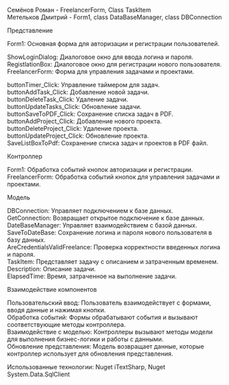 Семёнов Роман - FreelancerForm, Class TaskItem  
Метельков Дмитрий - Form1, class DataBaseManager, class DBConnection  
  
Представление 


Form1: Основная форма для авторизации и регистрации пользователей.

ShowLoginDialog: Диалоговое окно для ввода логина и пароля.  
RegistlationBox: Диалоговое окно для регистрации нового пользователя.  
FreelancerForm: Форма для управления задачами и проектами.  

buttonTimer_Click: Управление таймером для задач.  
buttonAddTask_Click: Добавление новой задачи.  
buttonDeleteTask_Click: Удаление задачи.  
buttonUpdateTasks_Click: Обновление задачи.  
buttonSaveToPDF_Click: Сохранение списка задач в PDF.  
buttonAddProject_Click: Добавление нового проекта.  
buttonDeleteProject_Click: Удаление проекта.  
buttonUpdateProject_Click: Обновление проекта.  
SaveListBoxToPdf: Сохранение списка задач и проектов в PDF файл.  
  
Контроллер  
  
Form1: Обработка событий кнопок авторизации и регистрации.  
FreelancerForm: Обработка событий кнопок для управления задачами и проектами.  
  
Модель
  
DBConnection: Управляет подключением к базе данных.  
GetConnection: Возвращает открытое подключение к базе данных.  
DateBaseManager: Управляет взаимодействием с базой данных.  
SaveToDateBase: Сохранение логина и пароля нового пользователя в базу данных.  
AreCredentialsValidFreelance: Проверка корректности введенных логина и пароля.  
TaskItem: Представляет задачу с описанием и затраченным временем.
Description: Описание задачи.  
ElapsedTime: Время, затраченное на выполнение задачи.  
  
Взаимодействие компонентов  
  
Пользовательский ввод: Пользователь взаимодействует с формами, вводя данные и нажимая кнопки.  
Обработка событий: Формы обрабатывают события и вызывают соответствующие методы контроллера.  
Взаимодействие с моделью: Контроллеры вызывают методы модели для выполнения бизнес-логики и работы с данными.  
Обновление представления: Модель возвращает данные, которые контроллер использует для обновления представления.  


Использованные технологии: Nuget iTextSharp, Nuget System.Data.SqlClient
